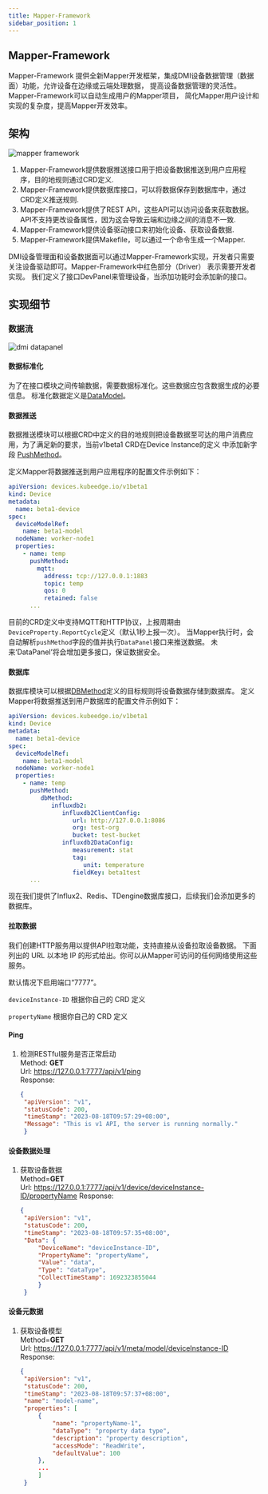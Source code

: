 ```yaml
---
title: Mapper-Framework
sidebar_position: 1
---
```

## Mapper-Framework
Mapper-Framework 提供全新Mapper开发框架，集成DMI设备数据管理（数据面）功能，允许设备在边缘或云端处理数据，
提高设备数据管理的灵活性。 Mapper-Framework可以自动生成用户的Mapper项目，
简化Mapper用户设计和实现的复杂度，提高Mapper开发效率。

## 架构
![mapper framework](/img/device/mapper-framework.png)

1. Mapper-Framework提供数据推送接口用于把设备数据推送到用户应用程序，目的地规则通过CRD定义.
2. Mapper-Framework提供数据库接口，可以将数据保存到数据库中，通过CRD定义推送规则.
3. Mapper-Framework提供了REST API，这些API可以访问设备来获取数据。 API不支持更改设备属性，因为这会导致云端和边缘之间的消息不一致.
4. Mapper-Framework提供设备驱动接口来初始化设备、获取设备数据.
5. Mapper-Framework提供Makefile，可以通过一个命令生成一个Mapper.

DMI设备管理面和设备数据面可以通过Mapper-Framework实现，开发者只需要关注设备驱动即可。Mapper-Framework中红色部分（Driver）
表示需要开发者实现。
我们定义了接口DevPanel来管理设备，当添加功能时会添加新的接口。

## 实现细节
### 数据流
![dmi datapanel](/img/device/dmi-datapanel.png)
#### 数据标准化

为了在接口模块之间传输数据，需要数据标准化。这些数据应包含数据生成的必要信息。
标准化数据定义是[DataModel](https://github.com/kubeedge/kubeedge/blob/master/staging/src/github.com/kubeedge/mapper-framework/pkg/common/datamodel.go#L4)。

#### 数据推送
数据推送模块可以根据CRD中定义的目的地规则把设备数据至可达的用户消费应用，为了满足新的要求，当前v1beta1 CRD在Device Instance的定义
中添加新字段 [PushMethod](https://github.com/kubeedge/kubeedge/blob/master/pkg/apis/devices/v1beta1/device_instance_types.go#L116)。

定义Mapper将数据推送到用户应用程序的配置文件示例如下：
```yaml
apiVersion: devices.kubeedge.io/v1beta1
kind: Device
metadata:
  name: beta1-device
spec:
  deviceModelRef:
    name: beta1-model
  nodeName: worker-node1
  properties:
    - name: temp
      pushMethod:
        mqtt:
          address: tcp://127.0.0.1:1883
          topic: temp
          qos: 0
          retained: false
      ...
```

目前的CRD定义中支持MQTT和HTTP协议，上报周期由`DeviceProperty.ReportCycle`定义（默认1秒上报一次）。
当Mapper执行时，会自动解析`pushMethod`字段的值并执行`DataPanel`接口来推送数据。
未来‘DataPanel’将会增加更多接口，保证数据安全。

#### 数据库
数据库模块可以根据[DBMethod](https://github.com/kubeedge/kubeedge/blob/master/pkg/apis/devices/v1beta1/device_instance_types.go#L155)定义的目标规则将设备数据存储到数据库。
定义Mapper将数据推送到用户数据库的配置文件示例如下：
```yaml
apiVersion: devices.kubeedge.io/v1beta1
kind: Device
metadata:
  name: beta1-device
spec:
  deviceModelRef:
    name: beta1-model
  nodeName: worker-node1
  properties:
    - name: temp
      pushMethod:
         dbMethod:
            influxdb2:
               influxdb2ClientConfig:
                  url: http://127.0.0.1:8086
                  org: test-org
                  bucket: test-bucket
               influxdb2DataConfig:
                  measurement: stat
                  tag:
                     unit: temperature
                  fieldKey: beta1test
      ...
```

现在我们提供了Influx2、Redis、TDengine数据库接口，后续我们会添加更多的数据库。

#### 拉取数据
我们创建HTTP服务用以提供API拉取功能，支持直接从设备拉取设备数据。
下面列出的 URL 以本地 IP 的形式给出。你可以从Mapper可访问的任何网络使用这些服务。

默认情况下启用端口“7777”。

`deviceInstance-ID` 根据你自己的 CRD 定义

`propertyName` 根据你自己的 CRD 定义

#### Ping
1. 检测RESTful服务是否正常启动  
   Method: **GET**  
   Url: https://127.0.0.1:7777/api/v1/ping  
   Response: 
   ```json
   {
    "apiVersion": "v1",
    "statusCode": 200,
    "timeStamp": "2023-08-18T09:57:29+08:00",
    "Message": "This is v1 API, the server is running normally."
    }
   ```
#### 设备数据处理
1. 获取设备数据  
   Method=**GET**  
   Url: https://127.0.0.1:7777/api/v1/device/deviceInstance-ID/propertyName
   Response: 
   ```json
   {
    "apiVersion": "v1",
    "statusCode": 200,
    "timeStamp": "2023-08-18T09:57:35+08:00",
    "Data": {
        "DeviceName": "deviceInstance-ID",
        "PropertyName": "propertyName",
        "Value": "data",
        "Type": "dataType",
        "CollectTimeStamp": 1692323855044
        }
    }
   ```
#### 设备元数据
1. 获取设备模型  
   Method=**GET**  
   Url: https://127.0.0.1:7777/api/v1/meta/model/deviceInstance-ID  
   Response: 
   ```json
   {
    "apiVersion": "v1",
    "statusCode": 200,
    "timeStamp": "2023-08-18T09:57:37+08:00",
    "name": "model-name",
    "properties": [
        {
            "name": "propertyName-1",
            "dataType": "property data type",
            "description": "property description",
            "accessMode": "ReadWrite",
            "defaultValue": 100
        },
        ...
        ]
    }
   ```





